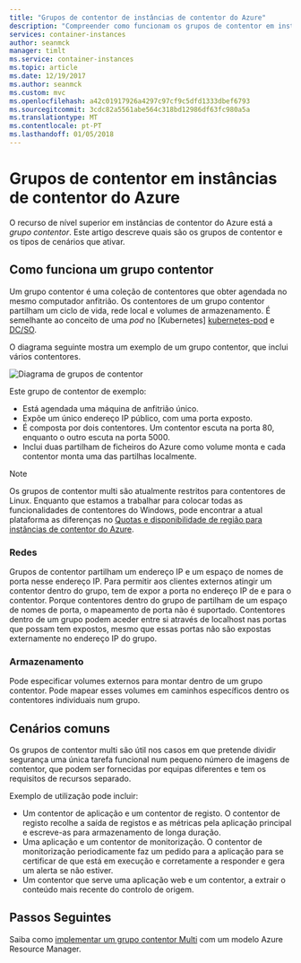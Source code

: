 ```yaml
---
title: "Grupos de contentor de instâncias de contentor do Azure"
description: "Compreender como funcionam os grupos de contentor em instâncias de contentor do Azure"
services: container-instances
author: seanmck
manager: timlt
ms.service: container-instances
ms.topic: article
ms.date: 12/19/2017
ms.author: seanmck
ms.custom: mvc
ms.openlocfilehash: a42c01917926a4297c97cf9c5dfd1333dbef6793
ms.sourcegitcommit: 3cdc82a5561abe564c318bd12986df63fc980a5a
ms.translationtype: MT
ms.contentlocale: pt-PT
ms.lasthandoff: 01/05/2018
---
```

# <a name="container-groups-in-azure-container-instances"></a>Grupos de contentor em instâncias de contentor do Azure

O recurso de nível superior em instâncias de contentor do Azure está a *grupo contentor*. Este artigo descreve quais são os grupos de contentor e os tipos de cenários que ativar.

## <a name="how-a-container-group-works"></a>Como funciona um grupo contentor

Um grupo contentor é uma coleção de contentores que obter agendada no mesmo computador anfitrião. Os contentores de um grupo contentor partilham um ciclo de vida, rede local e volumes de armazenamento. É semelhante ao conceito de uma *pod* no [Kubernetes] [ kubernetes-pod] e [DC/SO][dcos-pod].

O diagrama seguinte mostra um exemplo de um grupo contentor, que inclui vários contentores.

![Diagrama de grupos de contentor][container-groups-example]

Este grupo de contentor de exemplo:

* Está agendada uma máquina de anfitrião único.
* Expõe um único endereço IP público, com uma porta exposto.
* É composta por dois contentores. Um contentor escuta na porta 80, enquanto o outro escuta na porta 5000.
* Inclui duas partilham de ficheiros do Azure como volume monta e cada contentor monta uma das partilhas localmente.

> [!NOTE]
> Os grupos de contentor multi são atualmente restritos para contentores de Linux. Enquanto que estamos a trabalhar para colocar todas as funcionalidades de contentores do Windows, pode encontrar a atual plataforma as diferenças no [Quotas e disponibilidade de região para instâncias de contentor do Azure](container-instances-quotas.md).

### <a name="networking"></a>Redes

Grupos de contentor partilham um endereço IP e um espaço de nomes de porta nesse endereço IP. Para permitir aos clientes externos atingir um contentor dentro do grupo, tem de expor a porta no endereço IP de e para o contentor. Porque contentores dentro do grupo de partilham de um espaço de nomes de porta, o mapeamento de porta não é suportado. Contentores dentro de um grupo podem aceder entre si através de localhost nas portas que possam tem expostos, mesmo que essas portas não são expostas externamente no endereço IP do grupo.

### <a name="storage"></a>Armazenamento

Pode especificar volumes externos para montar dentro de um grupo contentor. Pode mapear esses volumes em caminhos específicos dentro os contentores individuais num grupo.

## <a name="common-scenarios"></a>Cenários comuns

Os grupos de contentor multi são útil nos casos em que pretende dividir segurança uma única tarefa funcional num pequeno número de imagens de contentor, que podem ser fornecidas por equipas diferentes e tem os requisitos de recursos separado.

Exemplo de utilização pode incluir:

* Um contentor de aplicação e um contentor de registo. O contentor de registo recolhe a saída de registos e as métricas pela aplicação principal e escreve-as para armazenamento de longa duração.
* Uma aplicação e um contentor de monitorização. O contentor de monitorização periodicamente faz um pedido para a aplicação para se certificar de que está em execução e corretamente a responder e gera um alerta se não estiver.
* Um contentor que serve uma aplicação web e um contentor, a extrair o conteúdo mais recente do controlo de origem.

## <a name="next-steps"></a>Passos Seguintes

Saiba como [implementar um grupo contentor Multi](container-instances-multi-container-group.md) com um modelo Azure Resource Manager.

<!-- IMAGES -->
[container-groups-example]: ./media/container-instances-container-groups/container-groups-example.png

<!-- LINKS - External -->
[dcos-pod]: https://dcos.io/docs/1.10/deploying-services/pods/
[kubernetes-pod]: https://kubernetes.io/docs/concepts/workloads/pods/pod/
